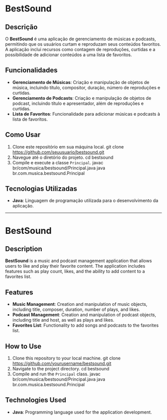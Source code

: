 # BestSound

## Descrição

O **BestSound** é uma aplicação de gerenciamento de músicas e podcasts, permitindo que os usuários curtam e reproduzam seus conteúdos favoritos. A aplicação inclui recursos como contagem de reproduções, curtidas e a possibilidade de adicionar conteúdos a uma lista de favoritos.

## Funcionalidades

- **Gerenciamento de Músicas**: Criação e manipulação de objetos de música, incluindo título, compositor, duração, número de reproduções e curtidas.
- **Gerenciamento de Podcasts**: Criação e manipulação de objetos de podcast, incluindo título e apresentador, além de reproduções e curtidas.
- **Lista de Favoritos**: Funcionalidade para adicionar músicas e podcasts à lista de favoritos.


## Como Usar

1. Clone este repositório em sua máquina local.
   git clone https://github.com/seuusuario/bestsound.git
2. Navegue até o diretório do projeto.
   cd bestsound
3. Compile e execute a classe `Principal`.
   javac br/com/musica/bestsound/Principal.java
   java br.com.musica.bestsound.Principal

## Tecnologias Utilizadas

- **Java**: Linguagem de programação utilizada para o desenvolvimento da aplicação.



---

# BestSound

## Description

**BestSound** is a music and podcast management application that allows users to like and play their favorite content. The application includes features such as play count, likes, and the ability to add content to a favorites list.

## Features

- **Music Management**: Creation and manipulation of music objects, including title, composer, duration, number of plays, and likes.
- **Podcast Management**: Creation and manipulation of podcast objects, including title and host, as well as plays and likes.
- **Favorites List**: Functionality to add songs and podcasts to the favorites list.


## How to Use

1. Clone this repository to your local machine.
   git clone https://github.com/yourusername/bestsound.git
2. Navigate to the project directory.
   cd bestsound
3. Compile and run the `Principal` class.
   javac br/com/musica/bestsound/Principal.java
   java br.com.musica.bestsound.Principal

## Technologies Used

- **Java**: Programming language used for the application development.





